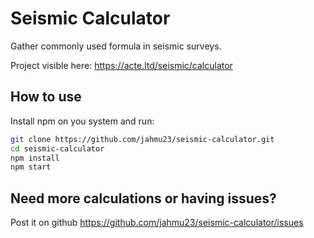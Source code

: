 # Seismic Calculator

Gather commonly used formula in seismic surveys.

Project visible here: https://acte.ltd/seismic/calculator

## How to use

Install npm on you system and run:

```sh
git clone https://github.com/jahmu23/seismic-calculator.git
cd seismic-calculator
npm install
npm start
```

## Need more calculations or having issues?

Post it on github https://github.com/jahmu23/seismic-calculator/issues
